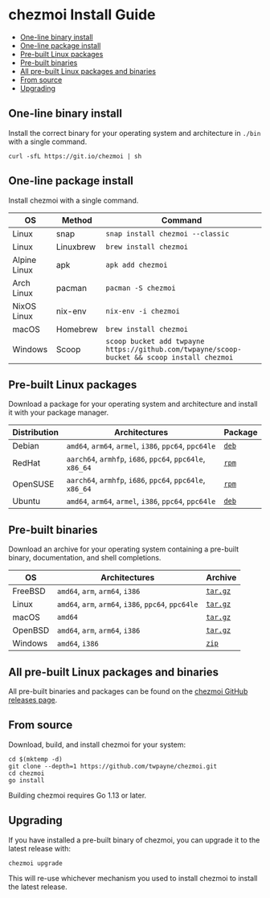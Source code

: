 # chezmoi Install Guide

<!--- toc --->
* [One-line binary install](#one-line-binary-install)
* [One-line package install](#one-line-package-install)
* [Pre-built Linux packages](#pre-built-linux-packages)
* [Pre-built binaries](#pre-built-binaries)
* [All pre-built Linux packages and binaries](#all-pre-built-linux-packages-and-binaries)
* [From source](#from-source)
* [Upgrading](#upgrading)

## One-line binary install

Install the correct binary for your operating system and architecture in `./bin`
with a single command.

    curl -sfL https://git.io/chezmoi | sh

## One-line package install

Install chezmoi with a single command.

| OS           | Method     | Command                                                                                     |
| ------------ | ---------- | ------------------------------------------------------------------------------------------- |
| Linux        | snap       | `snap install chezmoi --classic`                                                            |
| Linux        | Linuxbrew  | `brew install chezmoi`                                                                      |
| Alpine Linux | apk        | `apk add chezmoi`                                                                           |
| Arch Linux   | pacman     | `pacman -S chezmoi`                                                                         |
| NixOS Linux  | nix-env    | `nix-env -i chezmoi`                                                                        |
| macOS        | Homebrew   | `brew install chezmoi`                                                                      |
| Windows      | Scoop      | `scoop bucket add twpayne https://github.com/twpayne/scoop-bucket && scoop install chezmoi` |

## Pre-built Linux packages

Download a package for your operating system and architecture and install it
with your package manager.

| Distribution | Architectures                                             | Package                                                                   |
| ------------ | --------------------------------------------------------- | ------------------------------------------------------------------------- |
| Debian       | `amd64`, `arm64`, `armel`, `i386`, `ppc64`, `ppc64le`     | [`deb`](https://github.com/twpayne/chezmoi/releases/latest)               |
| RedHat       | `aarch64`, `armhfp`, `i686`, `ppc64`, `ppc64le`, `x86_64` | [`rpm`](https://github.com/twpayne/chezmoi/releases/latest)               |
| OpenSUSE     | `aarch64`, `armhfp`, `i686`, `ppc64`, `ppc64le`, `x86_64` | [`rpm`](https://github.com/twpayne/chezmoi/releases/latest)               |
| Ubuntu       | `amd64`, `arm64`, `armel`, `i386`, `ppc64`, `ppc64le`     | [`deb`](https://github.com/twpayne/chezmoi/releases/latest)               |

## Pre-built binaries

Download an archive for your operating system containing a pre-built binary,
documentation, and shell completions.

| OS         | Architectures                                       | Archive                                                        |
| ---------- | --------------------------------------------------- | -------------------------------------------------------------- |
| FreeBSD    | `amd64`, `arm`, `arm64`, `i386`                     | [`tar.gz`](https://github.com/twpayne/chezmoi/releases/latest) |
| Linux      | `amd64`, `arm`, `arm64`, `i386`, `ppc64`, `ppc64le` | [`tar.gz`](https://github.com/twpayne/chezmoi/releases/latest) |
| macOS      | `amd64`                                             | [`tar.gz`](https://github.com/twpayne/chezmoi/releases/latest) |
| OpenBSD    | `amd64`, `arm`, `arm64`, `i386`                     | [`tar.gz`](https://github.com/twpayne/chezmoi/releases/latest) |
| Windows    | `amd64`, `i386`                                     | [`zip`](https://github.com/twpayne/chezmoi/releases/latest)    |

## All pre-built Linux packages and binaries

All pre-built binaries and packages can be found on the [chezmoi GitHub releases
page](https://github.com/twpayne/chezmoi/releases/latest).

## From source

Download, build, and install chezmoi for your system:

    cd $(mktemp -d)
    git clone --depth=1 https://github.com/twpayne/chezmoi.git
    cd chezmoi
    go install

Building chezmoi requires Go 1.13 or later.

## Upgrading

If you have installed a pre-built binary of chezmoi, you can upgrade it to the
latest release with:

    chezmoi upgrade

This will re-use whichever mechanism you used to install chezmoi to install the
latest release.
